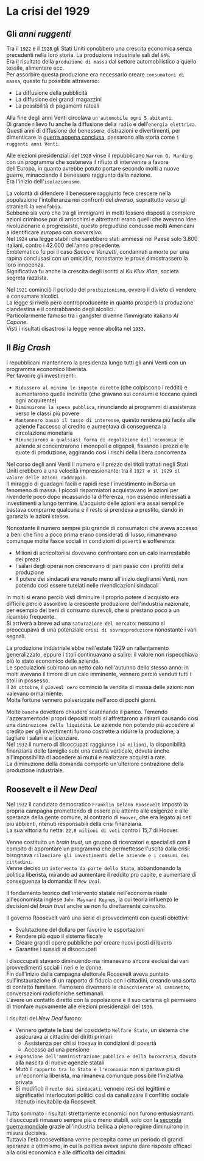# La crisi del 1929

## Gli *anni ruggenti*

Tra il `1922` e il `1928` gli Stati Uniti conobbero una crescita economica senza precedenti nella loro storia. La produzione industriale salì del `64%`.\
Era il risultato della `produzione di massa` dal settore automobilistico a quello tessile, alimentare ecc.\
Per assorbire questa produzione era necessario creare `consumatori di massa`, questo fu possibile attraverso:
- La diffusione della pubblicità
- La diffusione dei grandi magazzini
- La possibilità di pagamenti rateali

Alla fine degli anni Venti circolava `un'automobile ogni 5 abitanti`.\
Di grande rilievo fu anche la diffusione della `radio` e dell'`energia elettrica`.\
Questi anni di diffusione del benessere, distrazioni e divertimenti, per dimenticare la [guerra appena conclusa][prima-guerra-mondiale], passarono alla storia come `i ruggenti anni Venti`.

Alle elezioni presidenziali del `1920` vinse il repubblicano `Warren G. Harding` con un programma che sosteneva il rifiuto di intervenire a favore dell'Europa, in quanto avrebbe potuto portare secondo molti a nuove guerre, minacciando il benessere raggiunto dalla nazione.\
Era l'inizio dell'`isolazionismo`.

La volontà di difendere il benessere raggiunto fece crescere nella popolazione l'intolleranza nei confronti del *diverso*, soprattutto verso gli stranieri: la `xenofobia`.\
Sebbene sia vero che tra gli immigranti in molti fossero disposti a compiere azioni criminose pur di arricchirsi e altrettanti erano quelli che avevano idee rivoluzionarie o progressiste, questo pregiudizio condusse molti Americani a identificare *europeo* con *sovversivo*.\
Nel `1924` una legge stabilì che sarebbero stati ammessi nel Paese solo 3.800 italiani, contro i 42.000 dell'anno precedente.\
Emblematico fu poi il caso *Sacco* e *Vanzetti*, condannati a morte per una rapina conclusasi con un omicidio, nonostante le prove dimostrassero la loro innocenza.\
Significativa fu anche la crescita degli iscritti al *Ku Klux Klan*, società segreta razzista.

Nel `1921` cominciò il periodo del `proibizionismo`, ovvero il divieto di vendere e consumare alcolici.\
La legge si rivelò però controproducente in quanto prosperò la produzione clandestina e il contrabbando degli alcolici.\
Particolarmente famoso tra i gangster divenne l'immigrato italiano *Al Capone*.\
Visti i risultati disastrosi la legge venne abolita nel `1933`.

## Il *Big Crash*

I repubblicani mantennero la presidenza lungo tutti gli anni Venti con un programma economico liberista.\
Per favorire gli investimenti:
- `Ridussero al minimo le imposte dirette` (che colpiscono i redditi) e aumentarono quelle indirette (che gravano sui consumi e toccano quindi ogni acquirente)
- `Diminuirono la spesa pubblica`, rinunciando ai programmi di assistenza verso le classi più povere
- `Mantennero basso il tasso di interesse`, questo rendeva più facile alle aziende l'accesso al credito e aumentava di conseguenza la circolazione monetaria
- `Rinunciarono a qualsiasi forma di regolazione dell'economia`: le aziende si concentrarono i monopoli e oligopoli, fissando i prezzi e le quote di produzione, aggirando così i rischi della libera concorrenza

Nel corso degli anni Venti il numero e il prezzo dei titoli trattati negli Stati Uniti crebbero a una velocità impressionante: tra il `1927 e il 1929 il valore delle azioni raddoppiò`.\
Il miraggio di guadagni facili e rapidi rese l'investimento in Borsa un fenomeno di massa. I piccoli risparmiatori acquistavano le azioni per rivenderle poco dopo incassando la differenza, non essendo interessati a investimenti a lungo termine. L'acquisto delle azioni era assai semplice bastava comprarne qualcuna e il resto si prendeva a prestito, dando in garanzia le azioni stesse.

Nonostante il numero sempre più grande di consumatori che aveva accesso a beni che fino a poco prima erano considerati di lusso, rimanevano comunque molte fasce sociali in condizioni di `povertà` e sofferenza:
- Milioni di acricoltori si dovevano confrontare con un calo inarrestabile dei prezzi
- I salari degli operai non crescevano di pari passo con i profitti della produzione
- Il potere dei sindacati era venuto meno all'inizio degli anni Venti, non potendo così essere tutelati nelle rivendicazioni sindacali

In molti si erano perciò visti diminuire il proprio potere d'acquisto era difficile perciò assorbire la crescente produzione dell'industria nazionale, per esempio dei beni di consumo durevoli, che si prestano poco a un ricambio frequente.\
Si arriverà a breve ad una `saturazione del mercato`: nessuno si preoccupava di una potenziale `crisi di sovrapproduzione` nonostante i vari segnali.

La produzione industriale ebbe nell'estate 1929 un rallentamento generalizzato, eppure i titoli continuavano a salire: il valore non rispecchiava più lo stato economico delle aziende.\
Le speculazioni subirono un netto calo nell'autunno dello stesso anno: in molti avevano il timore di un calo imminente, vennero perciò venduti tutti i titoli in possesso.\
Il `24 ottobre`, il *`giovedì nero`* cominciò la vendita di massa delle azioni: non valevano ormai niente.\
Molte fortune vennero polverizzate nell'arco di pochi giorni.

Molte `banche` dovettero chiudere scatenando il panico. Temendo l'azzeramentodei propri depositi molti si affrettarono a ritirarli causando così una `diminuzione della liquidità`. Le aziende non potendo più accedere al credito per gli investimenti furono costrette a ridurre la produzione, a tagliare i salari e a licenziare.\
Nel `1932` il numero di disoccupati raggiunse i `14 milioni`, la disponibilità finanziaria delle famiglie subì una caduta verticale, dovuta anche all'impossibilità di accedere ai mutui e realizzare acquisti a rate.\
La diminuzione della domanda comportò un'ulteriore contrazione della produzione industriale.

## Roosevelt e il *New Deal*

Nel `1932` il candidato democratico `Franklin Delano Roosevelt` impostò la propria campagna promettendo di essere più attento alle esigenze e alle speranze della gente comune, al contrario di `Hoover`, che era legato ai ceti più abbienti, ritenuti responsabili della crisi finanziaria.\
La sua vittoria fu netta: `22,8 milioni di voti` contro i 15,7 di Hoover.

Venne costituito un *brain trust*, un gruppo di ricercatori e specialisti con il compito di approntare un programma che permettesse l'uscita dalla crisi: bisognava `rilanciare gli investimenti delle aziende e i consumi dei cittadini`.\
Venne deciso un `intervento da parte dello Stato`, abbandonando la politica liberista, mirando ad aumentare il reddito pro capite, e aumentare di conseguenza la domanda: il *`New Deal`*.

Il fondamento teorico dell'intervento statale nell'economia risale all'economista inglese `John Maynard Keynes`, la cui teoria influenzò le decisioni del *brain trust* anche se non fu direttamente coinvolto.

Il governo Roosevelt varò una serie di provvedimenti con questi obiettivi:
- Svalutazione del dollaro per favorire le esportazioni
- Rendere più equo il sistema fiscale
- Creare grandi opere pubbliche per creare nuovi posti di lavoro
- Garantire i sussidi ai disoccupati

I disoccupati stavano diminuendo ma rimanevano ancora esclusi dai vari provvedimenti sociali i neri e le donne.\
Fin dall'inizio della campagna elettorale Roosevelt aveva puntato sull'instaurazione di un rapporto di fiducia con i cittadini, creando una sorta di contatto familiare. Famosero divennero le `chiacchierate al caminetto`, conversazioni radiofoniche settimanali.\
L'avere un contatto diretto con la popolazione e il suo carisma gli permisero di trionfare nuovamente alle elezioni presidenziali del `1936`.

I risultati del *New Deal* furono:
- Vennero gettate le basi del cosiddetto `Welfare State`, un sistema che assicurava ai cittadini dei diritti primari:
  - Assistenza per chi si trovava in condizioni di povertà
  - Accesso ad una pensione
- `Espansione dell'amministrazione pubblica e della burocrazia`, dovuta alla nascita di nuove agenzie statali
- Mutò il `rapporto tra lo Stato e l'economia`: non si parlava più di un'economia liberista, ma rimaneva comunque possibile l'iniziativa privata
- Si modificò il `ruolo dei sindacati`: vennero resi dei legittimi e significativi interlocutori politici così da canalizzare il conflitto sociale ritenuto inevitabile da Roosevelt

Tutto sommato i risultati strettamente economici non furono entusiasmanti.\
I disoccupati rimasero sempre più o meno stabili, solo con la [seconda guerra mondiale][seconda-guerra-mondiale] grazie all'industria bellica a pieno regime diminuirono in misura decisiva.\
Tuttavia l'età rooseveltiana venne percepita come un periodo di grandi speranze e ottimismo, in cui la politica aveva saputo dare risposte efficaci alla crisi economica e alle difficoltà dei cittadini.

[prima-guerra-mondiale]: La-prima-guerra-mondiale.md
[seconda-guerra-mondiale]: La-seconda-guerra-mondiale.md
